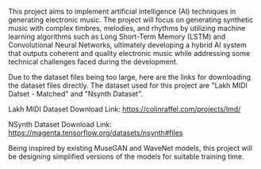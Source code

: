 This project aims to implement artificial intelligence (AI) techniques in generating electronic music. The project will focus on generating synthetic music with complex timbres, melodies, and rhythms by utilizing machine learning algorithms such as Long Short-Term Memory (LSTM) and Convolutional Neural Networks, ultimately developing a hybrid AI system that outputs coherent and quality electronic music while addressing some technical challenges faced during the development.

Due to the dataset files being too large, here are the links for downloading the dataset files directly. The dataset used for this project are "Lakh MIDI Datset - Matched" and "Nsynth Dataset".

Lakh MIDI Dataset Download Link:
https://colinraffel.com/projects/lmd/

NSynth Dataset Download Link:
https://magenta.tensorflow.org/datasets/nsynth#files

Being inspired by existing MuseGAN and WaveNet models, this project will be designing simplified versions of the models for suitable training time.
